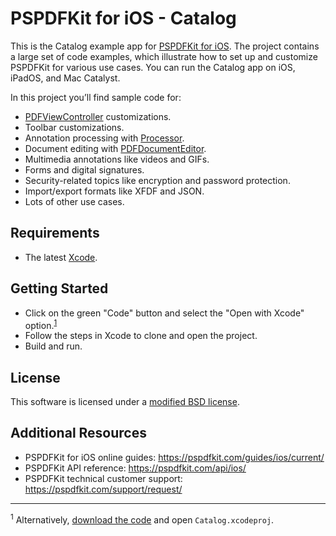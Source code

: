 # PSPDFKit for iOS - Catalog

This is the Catalog example app for [PSPDFKit for iOS](https://pspdfkit.com/pdf-sdk/ios/). The project contains a large set of code examples, which illustrate how to set up and customize PSPDFKit for various use cases. You can run the Catalog app on iOS, iPadOS, and Mac Catalyst.

In this project you’ll find sample code for:

- [PDFViewController](https://pspdfkit.com/api/ios/Classes/PSPDFViewController.html) customizations.
- Toolbar customizations.
- Annotation processing with [Processor](https://pspdfkit.com/api/ios/Classes/PSPDFProcessor.html).
- Document editing with [PDFDocumentEditor](https://pspdfkit.com/api/ios/Classes/PSPDFDocumentEditor.html).
- Multimedia annotations like videos and GIFs.
- Forms and digital signatures.
- Security-related topics like encryption and password protection.
- Import/export formats like XFDF and JSON.
- Lots of other use cases.

## Requirements

* The latest [Xcode](https://developer.apple.com/xcode/).

## Getting Started

* Click on the green "Code" button and select the "Open with Xcode" option.<sup>[1](#footnote1)</sup>
* Follow the steps in Xcode to clone and open the project.
* Build and run.

## License

This software is licensed under a [modified BSD license](LICENSE).

## Additional Resources

* PSPDFKit for iOS online guides: https://pspdfkit.com/guides/ios/current/
* PSPDFKit API reference: https://pspdfkit.com/api/ios/
* PSPDFKit technical customer support: https://pspdfkit.com/support/request/

---

<a name="footnote1"><sup>1</sup></a> Alternatively, [download the code](https://github.com/PSPDFKit/pspdfkit-ios-catalog/archive/master.zip) and open `Catalog.xcodeproj`.

